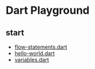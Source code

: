 # Dart Playground


## start

- [flow-statements.dart](./src/start/flow-statements.dart)
- [hello-world.dart](./src/start/hello-world.dart)
- [variables.dart](./src/start/variables.dart)
